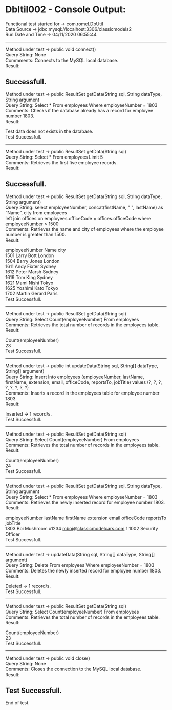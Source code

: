 # DbItil002 - Console Output:

<p class="has-line-data" data-line-start="0" data-line-end="1"></p>
<p class="has-line-data" data-line-start="2" data-line-end="5">Functional test started for -&gt; com.romel.DbUtil<br>
Data Source -&gt; jdbc:mysql://localhost:3306/classicmodels2<br>
Run Date and Time -&gt; 04/11/2020 06:55:44</p>
<hr>
<p class="has-line-data" data-line-start="6" data-line-end="10">Method under test -&gt; public void connect()<br>
Query String: None<br>
Commments: Connects to the MySQL local database.<br>
Result:</p>
<h2 class="code-line" data-line-start=11 data-line-end=13 ><a id="Successfull_11"></a>Successfull.</h2>
<p class="has-line-data" data-line-start="13" data-line-end="17">Method under test -&gt; public ResultSet getData(String sql, String dataType, String argument<br>
Query String: Select * From employees Where employeeNumber = 1803<br>
Comments: Checks if the database already has a record for employee number 1803.<br>
Result:</p>
<p class="has-line-data" data-line-start="18" data-line-end="20">Test data does not exists in the database.<br>
Test Successfull.</p>
<hr>
<p class="has-line-data" data-line-start="21" data-line-end="25">Method under test -&gt; public ResultSet getData(String sql)<br>
Query String: Select * From employees Limit 5<br>
Comments: Retrieves the first five employee records.<br>
Result:</p>
<h2 class="code-line" data-line-start=26 data-line-end=28 ><a id="Successfull_26"></a>Successfull.</h2>
<p class="has-line-data" data-line-start="28" data-line-end="33">Method under test -&gt; public ResultSet getData(String sql, String dataType, String argument)<br>
Query String: select employeeNumber, concat(firstName, &quot; &quot;, lastName) as “Name”, city from employees<br>
left join offices on employees.officeCode = offices.officeCode where employeeNumber &gt; 1500<br>
Comments: Retrieves the name and city of employees where the employee number is greater than 1500.<br>
Result:</p>
<p class="has-line-data" data-line-start="34" data-line-end="44">employeeNumber                     Name                               city<br>
1501                               Larry Bott                         London<br>
1504                               Barry Jones                        London<br>
1611                               Andy Fixter                        Sydney<br>
1612                               Peter Marsh                        Sydney<br>
1619                               Tom King                           Sydney<br>
1621                               Mami Nishi                         Tokyo<br>
1625                               Yoshimi Kato                       Tokyo<br>
1702                               Martin Gerard                      Paris<br>
Test Successfull.</p>
<hr>
<p class="has-line-data" data-line-start="45" data-line-end="49">Method under test -&gt; public ResultSet getData(String sql)<br>
Query String: Select Count(employeeNumber) From employees<br>
Comments: Retrieves the total number of records in the employees table.<br>
Result:</p>
<p class="has-line-data" data-line-start="50" data-line-end="53">Count(employeeNumber)<br>
23<br>
Test Successfull.</p>
<hr>
<p class="has-line-data" data-line-start="54" data-line-end="58">Method under test -&gt; public int updateData(String sql, String[] dataType, String[] argument)<br>
Query String: Insert Into employees (employeeNumber, lastName, firstName, extension, email, officeCode, reportsTo, jobTitle) values (?, ?, ?, ?, ?, ?, ?, ?)<br>
Comments: Inserts a record in the employees table for employee number 1803.<br>
Result:</p>
<p class="has-line-data" data-line-start="59" data-line-end="61">Inserted -&gt; 1 record/s.<br>
Test Successfull.</p>
<hr>
<p class="has-line-data" data-line-start="62" data-line-end="66">Method under test -&gt; public ResultSet getData(String sql)<br>
Query String: Select Count(employeeNumber) From employees<br>
Comments: Retrieves the total number of records in the employees table.<br>
Result:</p>
<p class="has-line-data" data-line-start="67" data-line-end="70">Count(employeeNumber)<br>
24<br>
Test Successfull.</p>
<hr>
<p class="has-line-data" data-line-start="71" data-line-end="75">Method under test -&gt; public ResultSet getData(String sql, String dataType, String argument<br>
Query String: Select * From employees Where employeeNumber = 1803<br>
Comments: Retrieves the newly inserted record for employee number 1803.<br>
Result:</p>
<p class="has-line-data" data-line-start="76" data-line-end="79">employeeNumber                     lastName                           firstName                          extension                          email                              officeCode                         reportsTo                          jobTitle<br>
1803                               Boi                                Mushroom                           x1234                              <a href="mailto:mboi@classicmodelcars.com">mboi@classicmodelcars.com</a>          1                                  1002                               Security Officer<br>
Test Successfull.</p>
<hr>
<p class="has-line-data" data-line-start="80" data-line-end="84">Method under test -&gt; updateData(String sql, String[] dataType, String[] argument)<br>
Query String: Delete From employees Where employeeNumber = 1803<br>
Comments: Deletes the newly inserted record for employee number 1803.<br>
Result:</p>
<p class="has-line-data" data-line-start="85" data-line-end="87">Deleted -&gt; 1 record/s.<br>
Test Successfull.</p>
<hr>
<p class="has-line-data" data-line-start="88" data-line-end="92">Method under test -&gt; public ResultSet getData(String sql)<br>
Query String: Select Count(employeeNumber) From employees<br>
Comments: Retrieves the total number of records in the employees table.<br>
Result:</p>
<p class="has-line-data" data-line-start="93" data-line-end="96">Count(employeeNumber)<br>
23<br>
Test Successfull.</p>
<hr>
<p class="has-line-data" data-line-start="97" data-line-end="101">Method under test -&gt; public void close()<br>
Query String: None<br>
Comments: Closes the connection to the MySQL local database.<br>
Result:</p>
<h2 class="code-line" data-line-start=102 data-line-end=104 ><a id="Test_Successfull_102"></a>Test Successfull.</h2>
<p class="has-line-data" data-line-start="104" data-line-end="105">End of test.</p>
